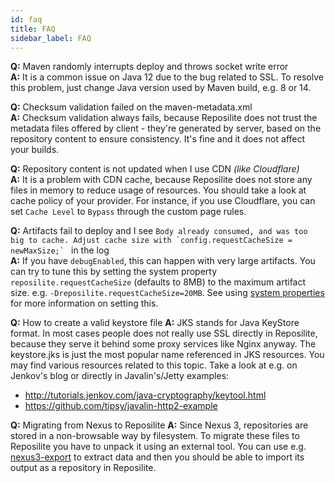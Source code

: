 ```yaml
---
id: faq
title: FAQ
sidebar_label: FAQ
---
```


**Q:** Maven randomly interrupts deploy and throws socket write error <br>
**A:** It is a common issue on Java 12 due to the bug related to SSL. To resolve this problem, just change Java version used by Maven build, e.g. 8 or 14. 

**Q:** Checksum validation failed on the maven-metadata.xml <br>
**A:** Checksum validation always fails, because Reposilite does not trust the metadata files offered by client - they're generated by server, based on the repository content to ensure consistency. 
It's fine and it does not affect your builds.

**Q:** Repository content is not updated when I use CDN *(like Cloudflare)*<br>
**A:** It is a problem with CDN cache, because Reposilite does not store any files in memory to reduce usage of resources. 
You should take a look at cache policy of your provider. 
For instance, if you use Cloudflare, you can set `Cache Level` to `Bypass` through the custom page rules.

**Q:** Artifacts fail to deploy and I see ``Body already consumed, and was too big to cache. Adjust cache size with `config.requestCacheSize = newMaxSize;` `` in the log <br>
**A:** If you have `debugEnabled`, this can happen with very large artifacts. You can try to tune this by setting the system property `reposilite.requestCacheSize` (defaults to 8MB) to the maximum artifact size. e.g.
`-Dreposilite.requestCacheSize=20MB`. See using [system properties](./configuration#system-properties) for more information on setting this.

**Q:** How to create a valid keystore file
**A:** JKS stands for Java KeyStore format. In most cases people does not really use SSL directly in Reposilite, because they serve it behind some proxy services like Nginx anyway.
The keystore.jks is just the most popular name referenced in JKS resources. You may find various resources related to this topic. Take a look at e.g. on Jenkov's blog or directly in Javalin's/Jetty examples:

* http://tutorials.jenkov.com/java-cryptography/keytool.html
* https://github.com/tipsy/javalin-http2-example

**Q:** Migrating from Nexus to Reposilite
**A:** Since Nexus 3, repositories are stored in a non-browsable way by filesystem. To migrate these files to Reposilite you have to unpack it using an external tool. You can use e.g. [nexus3-export](https://github.com/lbar/nexus3-export) to extract data and then you should be able to import its output as a repository in Reposilite.